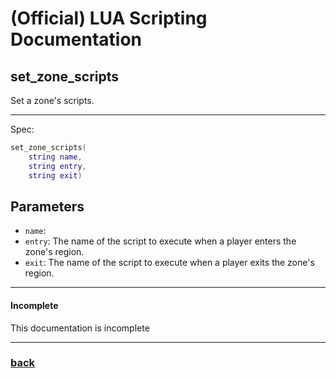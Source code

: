 
# (Official) LUA Scripting Documentation

## set_zone_scripts

Set a zone's scripts.

___

Spec:

```lua
set_zone_scripts(
	string name,
	string entry,
	string exit)
```

## Parameters

- `name`: 
- `entry`: The name of the script to execute when a player enters the zone's region.
- `exit`: The name of the script to execute when a player exits the zone's region.

___

#### Incomplete

This documentation is incomplete

___

### [back](../zones)

